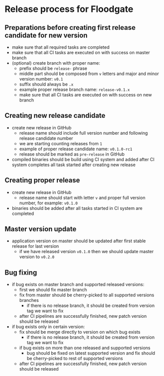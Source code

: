 # Release process for Floodgate

## Preparations before creating first release candidate for new version
* make sure that all required tasks are completed
* make sure that all CI tasks are executed on with success on master branch
* (optional) create branch with proper name:
  * prefix should be `release-` phrase
  * middle part should be composed from `v` letters and major and minor version number: `v0.1`
  * suffix should always be `.x`
  * example proper release branch name: `release-v0.1.x`
  * make sure that all CI tasks are executed on with success on new branch
   
## Creating new release candidate
* create new release in GitHub
  * release name should include full version number and following release candidate number
  * we are starting counting releases from `1`
  * example of proper release candidate name: `v0.1.0-rc1`
  * release should be marked as `pre-release` in GitHub
* compiled binaries should be build using CI system and added after CI system completes all task started after creating new release

## Creating proper release
* create new release in GitHub
  * release name should start with letter `v` and proper full version number, for example: `v0.1.0`
* binaries should be added after all tasks started in CI system are completed

## Master version update
* application version on master should be updated after first stable release for last version
  * if we have released version `v0.1.0` then we should update master version to `v0.2.0`

## Bug fixing
* if bug exists on master branch and supported released versions:
  * first we should fix master branch
  * fix from master should be cherry-picked to all supported versions branches
    * if there is no release branch, it should be created from version tag we want to fix
  * after CI pipelines are successfully finished, new patch version should be released
* if bug exists only in certain version:
  * fix should be merge directly to version on which bug exists
    * if there is no release branch, it should be created from version tag we want to fix
  * if bug exists on more than one released and supported versions
    * bug should be fixed on latest supported version and fix should be cherry-picked to rest of supported versions
  * after CI pipelines are successfully finished, new patch version should be released

